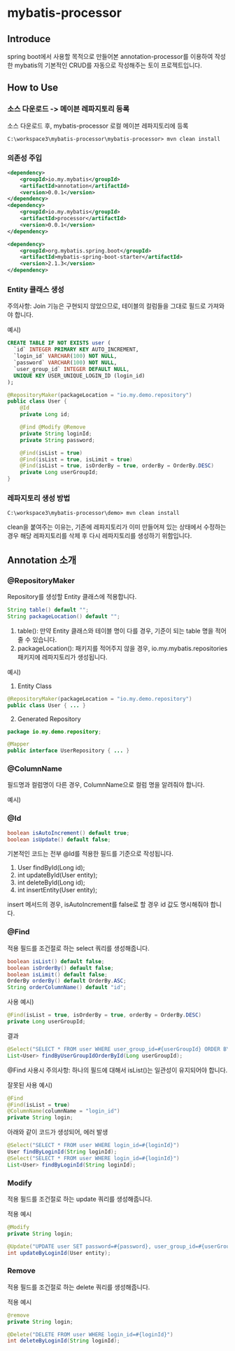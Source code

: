 # mybatis-processor

## Introduce

spring boot에서 사용할 목적으로 만들어본 annotation-processor를 이용하여 작성한 mybatis의 기본적인 CRUD를 자동으로 작성해주는 토이 프로젝트입니다.

## How to Use

### 소스 다운로드 -> 메이븐 레파지토리 등록

소스 다운로드 후, mybatis-processor 로컬 메이븐 레파지토리에 등록
```
C:\workspace3\mybatis-processor\mybatis-processor> mvn clean install
```

### 의존성 주입

``` xml
<dependency>
    <groupId>io.my.mybatis</groupId>
    <artifactId>annotation</artifactId>
    <version>0.0.1</version>
</dependency>
<dependency>
    <groupId>io.my.mybatis</groupId>
    <artifactId>processor</artifactId>
    <version>0.0.1</version>
</dependency>

<dependency>
    <groupId>org.mybatis.spring.boot</groupId>
    <artifactId>mybatis-spring-boot-starter</artifactId>
    <version>2.1.3</version>
</dependency>
```

### Entity 클래스 생성  

주의사항: Join 기능은 구현되지 않았으므로, 테이블의 컬럼들을 그대로 필드로 가져와야 합니다.

예시) 
``` sql
CREATE TABLE IF NOT EXISTS user (
  `id` INTEGER PRIMARY KEY AUTO_INCREMENT,
  `login_id` VARCHAR(100) NOT NULL,
  `password` VARCHAR(100) NOT NULL,
  `user_group_id` INTEGER DEFAULT NULL,
  UNIQUE KEY USER_UNIQUE_LOGIN_ID (login_id)
);
```

``` java
@RepositoryMaker(packageLocation = "io.my.demo.repository")
public class User {
    @Id
    private Long id;

    @Find @Modify @Remove
    private String loginId;
    private String password;

    @Find(isList = true)
    @Find(isList = true, isLimit = true)
    @Find(isList = true, isOrderBy = true, orderBy = OrderBy.DESC)
    private Long userGroupId;
}
```

### 레파지토리 생성 방법
```
C:\workspace3\mybatis-processor\demo> mvn clean install
```
clean을 붙여주는 이유는, 기존에 레파지토리가 이미 만들어져 있는 상태에서 수정하는 경우 해당 레파지토리를 삭제 후 다시 레파지토리를 생성하기 위함입니다.

## Annotation 소개

### @RepositoryMaker

Repository를 생성할 Entity 클래스에 적용합니다.

``` java
String table() default "";
String packageLocation() default "";
```

1. table(): 만약 Entity 클래스와 테이블 명이 다를 경우, 기준이 되는 table 명을 적어줄 수 있습니다.
2. packageLocation(): 패키지를 적어주지 않을 경우, io.my.mybatis.repositories 패키지에 레파지토리가 생성됩니다.

예시)

1. Entity Class

``` java
@RepositoryMaker(packageLocation = "io.my.demo.repository")
public class User { ... }

```
2. Generated Repository

``` java
package io.my.demo.repository;

@Mapper
public interface UserRepository { ... }
```

### @ColumnName

필드명과 컬럼명이 다른 경우, ColumnName으로 컬럼 명을 알려줘야 합니다.

예시) 


### @Id

``` java
boolean isAutoIncrement() default true;
boolean isUpdate() default false;
```

기본적인 코드는 전부 @Id를 적용한 필드를 기준으로 작성됩니다.
1. User findById(Long id);
2. int updateById(User entity);
3. int deleteById(Long id);
4. int insertEntity(User entity);

insert 메서드의 경우, isAutoIncrement를 false로 할 경우 id 값도 명시해줘야 합니다.

### @Find

적용 필드를 조건절로 하는 select 쿼리를 생성해줍니다.

``` java
boolean isList() default false;
boolean isOrderBy() default false;
boolean isLimit() default false;
OrderBy orderBy() default OrderBy.ASC;
String orderColumnName() default "id";
```

사용 예시)
``` java
@Find(isList = true, isOrderBy = true, orderBy = OrderBy.DESC)
private Long userGroupId;
```

결과
``` java
@Select("SELECT * FROM user WHERE user_group_id=#{userGroupId} ORDER BY id DESC")
List<User> findByUserGroupIdOrderById(Long userGroupId);
```

@Find 사용시 주의사항: 하나의 필드에 대해서 isList()는 일관성이 유지되어야 합니다.

잘못된 사용 예시)  

``` java
@Find
@Find(isList = true)
@ColumnName(columnName = "login_id")
private String login;
```

아래와 같이 코드가 생성되어, 에러 발생
``` java
@Select("SELECT * FROM user WHERE login_id=#{loginId}")
User findByLoginId(String loginId);
@Select("SELECT * FROM user WHERE login_id=#{loginId}")
List<User> findByLoginId(String loginId);
```

### Modify

적용 필드를 조건절로 하는 update 쿼리를 생성해줍니다.

적용 예시
``` java
@Modify
private String login;
```

``` java
@Update("UPDATE user SET password=#{password}, user_group_id=#{userGroupId} WHERE login_id=#{loginId}")
int updateByLoginId(User entity);
```

### Remove

적용 필드를 조건절로 하는 delete 쿼리를 생성해줍니다.

적용 예시
``` java
@remove
private String login;
```

``` java
@Delete("DELETE FROM user WHERE login_id=#{loginId}")
int deleteByLoginId(String loginId);
```